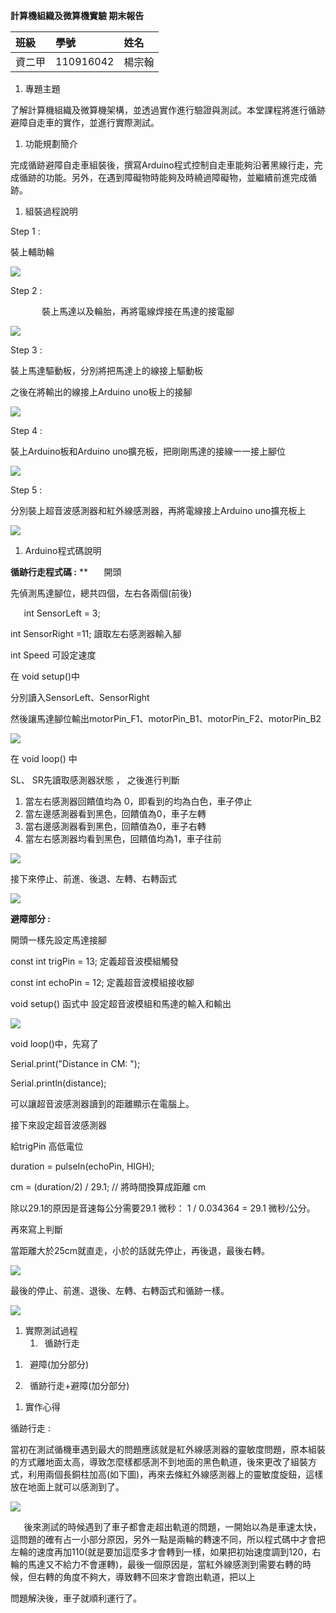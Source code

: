 ﻿**計算機組織及微算機實驗 期末報告**


|班級|學號|姓名|
| :- | :- | :- |
|資二甲|110916042|楊宗翰|

1. 專題主題

了解計算機組織及微算機架構，並透過實作進行驗證與測試。本堂課程將進行循跡避障自走車的實作，並進行實際測試。

1. 功能規劃簡介

完成循跡避障自走車組裝後，撰寫Arduino程式控制自走車能夠沿著黑線行走，完成循跡的功能。另外，在遇到障礙物時能夠及時繞過障礙物，並繼續前進完成循跡。

1. 組裝過程說明

Step 1 :

裝上輔助輪

![](Aspose.Words.d44e508a-2c8d-407e-aa9e-c1b662bc4625.001.jpeg)

Step 2 :

`		`裝上馬達以及輪胎，再將電線焊接在馬達的接電腳

![](Aspose.Words.d44e508a-2c8d-407e-aa9e-c1b662bc4625.002.jpeg)

Step 3 :

裝上馬達驅動板，分別將把馬達上的線接上驅動板

之後在將輸出的線接上Arduino uno板上的接腳

![](Aspose.Words.d44e508a-2c8d-407e-aa9e-c1b662bc4625.003.jpeg)

Step 4 :

裝上Arduino板和Arduino uno擴充板，把剛剛馬達的接線一一接上腳位

![](Aspose.Words.d44e508a-2c8d-407e-aa9e-c1b662bc4625.004.jpeg)

Step 5 :

分別裝上超音波感測器和紅外線感測器，再將電線接上Arduino uno擴充板上

![](Aspose.Words.d44e508a-2c8d-407e-aa9e-c1b662bc4625.005.jpeg)

1. Arduino程式碼說明

**循跡行走程式碼 :**
**
`	`開頭

先偵測馬達腳位，總共四個，左右各兩個(前後)

`	`int SensorLeft = 3;       

int SensorRight =11;     讀取左右感測器輸入腳

int Speed 可設定速度

在 void setup()中 

分別讀入SensorLeft、SensorRight

然後讓馬達腳位輸出motorPin\_F1、motorPin\_B1、motorPin\_F2、motorPin\_B2

![](Aspose.Words.d44e508a-2c8d-407e-aa9e-c1b662bc4625.006.png)

在 void loop() 中

SL、 SR先讀取感測器狀態 ， 之後進行判斷

1. 當左右感測器回饋值均為 0，即看到的均為白色，車子停止
1. 當左邊感測器看到黑色，回饋值為0，車子左轉
1. 當右邊感測器看到黑色，回饋值為0，車子右轉
1. 當左右感測器均看到黑色，回饋值均為1，車子往前

![](Aspose.Words.d44e508a-2c8d-407e-aa9e-c1b662bc4625.007.png)

接下來停止、前進、後退、左轉、右轉函式

![](Aspose.Words.d44e508a-2c8d-407e-aa9e-c1b662bc4625.008.png)

**避障部分 :**

開頭一樣先設定馬達接腳

const int trigPin = 13;    定義超音波模組觸發

const int echoPin = 12;    定義超音波模組接收腳

void setup() 函式中 設定超音波模組和馬達的輸入和輸出

![](Aspose.Words.d44e508a-2c8d-407e-aa9e-c1b662bc4625.009.png)

void loop()中，先寫了

Serial.print("Distance in CM: ");

Serial.println(distance);

可以讓超音波感測器讀到的距離顯示在電腦上。

接下來設定超音波感測器 

給trigPin 高低電位

duration = pulseIn(echoPin, HIGH);

cm = (duration/2) / 29.1;     // 將時間換算成距離 cm

除以29.1的原因是音速每公分需要29.1 微秒：  1 / 0.034364 = 29.1 微秒/公分。

再來寫上判斷

當距離大於25cm就直走，小於的話就先停止，再後退，最後右轉。

![](Aspose.Words.d44e508a-2c8d-407e-aa9e-c1b662bc4625.010.png)

最後的停止、前進、退後、左轉、右轉函式和循跡一樣。

![](Aspose.Words.d44e508a-2c8d-407e-aa9e-c1b662bc4625.011.png)

1. 實際測試過程
   1) ` `循跡行走

1) ` `避障(加分部分)

1) ` `循跡行走+避障(加分部分)

1. 實作心得

循跡行走 : 

當初在測試循機車遇到最大的問題應該就是紅外線感測器的靈敏度問題，原本組裝的方式離地面太高，導致怎麼樣都感測不到地面的黑色軌道，後來更改了組裝方式，利用兩個長銅柱加高(如下圖)，再來去條紅外線感測器上的靈敏度旋鈕，這樣放在地面上就可以感測到了。

![](Aspose.Words.d44e508a-2c8d-407e-aa9e-c1b662bc4625.012.jpeg)

`	`後來測試的時候遇到了車子都會走超出軌道的問題，一開始以為是車速太快，這問題的確有占一小部分原因，另外一點是兩輪的轉速不同，所以程式碼中才會把左輪的速度再加110(就是要加這麼多才會轉到一樣，如果把初始速度調到120，右輪的馬達又不給力不會運轉)，最後一個原因是，當紅外線感測到需要右轉的時候，但右轉的角度不夠大，導致轉不回來才會跑出軌道，把以上

問題解決後，車子就順利運行了。 
